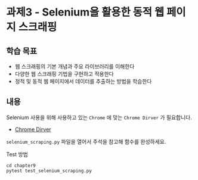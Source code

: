 # 과제3 - Selenium을 활용한 동적 웹 페이지 스크래핑

## 학습 목표

- 웹 스크래핑의 기본 개념과 주요 라이브러리를 이해한다
- 다양한 웹 스크래핑 기법을 구현하고 적용한다
- 정적 및 동적 웹 페이지에서 데이터를 추출하는 방법을 학습한다

## 내용

Selenium 사용을 위해 사용하고 있는 `Chrome` 에 맞는 `Chrome Dirver` 가 필요합니다.

- [Chrome Dirver](https://developer.chrome.com/docs/chromedriver/downloads?hl=ko)

`selenium_scraping.py` 파일을 열어서 주석을 참고해 함수를 완성하세요.

Test 방법

```shell
cd chapter9
pytest test_selenium_scraping.py
```
